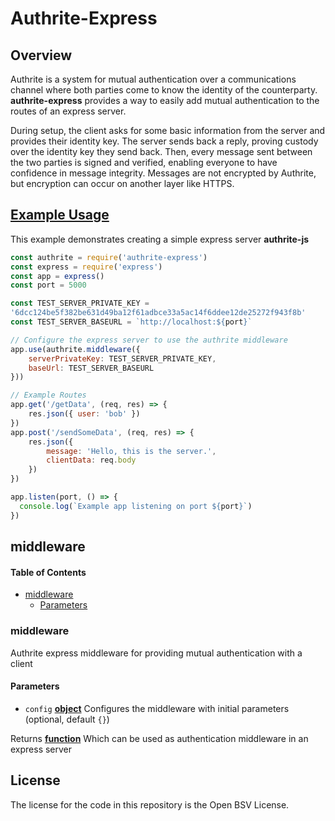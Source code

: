 # Authrite-Express

<!-- Generated by documentation.js. Update this documentation by updating the source code. -->

## Overview

Authrite is a system for mutual authentication over a communications channel where both parties come to know the identity of the counterparty.
**authrite-express** provides a way to easily add mutual authentication to the routes of an express server.

During setup, the client asks for some basic information from the server and provides their identity key. The server sends back a reply, proving custody over the identity key they send back. Then, every message sent between the two parties is signed and verified, enabling everyone to have confidence in message integrity. Messages are not encrypted by Authrite, but encryption can occur on another layer like HTTPS.

## [Example Usage](#example-usuage)

This example demonstrates creating a simple express server **authrite-js**

```js
const authrite = require('authrite-express')
const express = require('express')
const app = express()
const port = 5000

const TEST_SERVER_PRIVATE_KEY = 
'6dcc124be5f382be631d49ba12f61adbce33a5ac14f6ddee12de25272f943f8b'
const TEST_SERVER_BASEURL = `http://localhost:${port}`

// Configure the express server to use the authrite middleware
app.use(authrite.middleware({
    serverPrivateKey: TEST_SERVER_PRIVATE_KEY,
    baseUrl: TEST_SERVER_BASEURL
}))

// Example Routes
app.get('/getData', (req, res) => {
    res.json({ user: 'bob' })
}) 
app.post('/sendSomeData', (req, res) => {
    res.json({
        message: 'Hello, this is the server.',
        clientData: req.body
    })
})

app.listen(port, () => {
  console.log(`Example app listening on port ${port}`)
})
```

## middleware

<!-- Generated by documentation.js. Update this documentation by updating the source code. -->

#### Table of Contents

*   [middleware](#middleware)
    *   [Parameters](#parameters)

### middleware

Authrite express middleware for providing mutual authentication with a client

#### Parameters

*   `config` **[object](https://developer.mozilla.org/docs/Web/JavaScript/Reference/Global_Objects/Object)** Configures the middleware with initial parameters (optional, default `{}`)

Returns **[function](https://developer.mozilla.org/docs/Web/JavaScript/Reference/Statements/function)** Which can be used as authentication middleware in an express server

## License

The license for the code in this repository is the Open BSV License.
